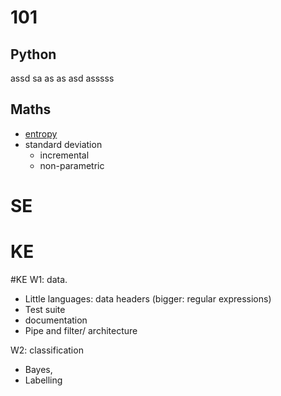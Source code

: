 # 101

## Python

assd sa as as asd asssss

## Maths

- [entropy](entropy.md)
- standard deviation
  - incremental
  - non-parametric

# SE

# KE


#KE
W1: data.
  -   Little languages: data headers (bigger: regular expressions)
- Test suite
- documentation
- Pipe and filter/ architecture

W2: classification
- Bayes, 
- Labelling